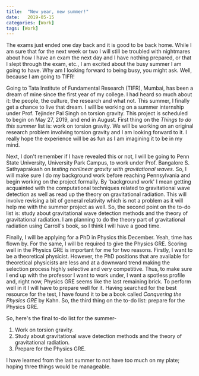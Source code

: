 ```yaml
---
title:  "New year, new summer!"
date:   2019-05-15
categories: [Work]
tags: [Work]
---
```


The exams just ended one day back and it is good to be back home. While I am sure that for the next week or two I will still be troubled with nightmares about how I have an exam the next day and I have nothing prepared, or that I slept through the exam, etc., I am excited about the busy summer I am going to have. Why am I looking forward to being busy, you might ask. Well, because I am going to TIFR!

Going to Tata Institute of Fundamental Research (TIFR), Mumbai, has been a dream of mine since the first year of my college. I had heard so much about it: the people, the culture, the research and what not. This summer, I finally get a chance to live that dream. I will be working on a summer internship under Prof. Tejinder Pal Singh on torsion gravity. This project is scheduled to begin on May 27, 2019, and end in August. First thing on the *Things to do this summer* list is: work on torsion gravity. We will be working on an original research problem involving torsion gravity and I am looking forward to it. I really hope the experience will be as fun as I am imagining it to be in my mind.

Next, I don't remember if I have revealed this or not, I will be going to Penn State University, University Park Campus, to work under Prof. Bangalore S. Sathyaprakash on *testing nonlinear gravity with gravitational waves*.  So, I will make sure I do my background work before reaching Pennsylvania and begin working on the project formally. By 'background work' I mean getting acquainted with the computational techniques related to gravitational wave detection as well as read up the theory on gravitational radiation. This will involve revising a bit of general relativity which is not a problem as it will help me with the summer project as well. So, the second point on the to-do list is: study about gravitational wave detection methods and the theory of gravitational radiation. I am planning to do the theory part of gravitational radiation using Carroll's book, so I think I will have a good time.
 
Finally, I will be applying for a PhD in Physics this December. Yeah, time has flown by. For the same, I will be required to give the Physics GRE. Scoring well in the Physics GRE is important for me for two reasons. Firstly, I want to be a theoretical physicist. However, the PhD positions that are available for theoretical physicists are less and at a downward trend making the selection process highly selective and very competitive. Thus, to make sure I end up with the professor I want to work under, I want a spotless profile and, right now, Physics GRE seems like the last remaining brick. To perform well in it I will have to prepare well for it. Having searched for the best resource for the test, I have found it to be a book called *Conquering the Physics GRE* by Kahn. So, the third thing on the to-do list: prepare for the Physics GRE.

So, here's the final to-do list for the summer-
1. Work on torsion gravity.
2. Study about gravitational wave detection methods and the theory of gravitational radiation.
3. Prepare for the Physics GRE.

I have learned from the last summer to not have too much on my plate; hoping three things would be manageable. 
